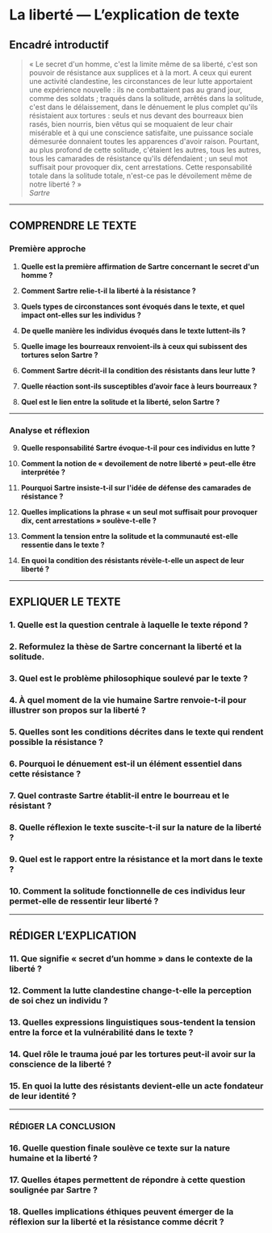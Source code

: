 # La liberté — L’explication de texte

## Encadré introductif
> « Le secret d'un homme, c'est la limite même de sa liberté, c'est son pouvoir de résistance aux supplices et à la mort. A ceux qui eurent une activité clandestine, les circonstances de leur lutte apportaient une expérience nouvelle : ils ne combattaient pas au grand jour, comme des soldats ; traqués dans la solitude, arrêtés dans la solitude, c'est dans le délaissement, dans le dénuement le plus complet qu'ils résistaient aux tortures : seuls et nus devant des bourreaux bien rasés, bien nourris, bien vêtus qui se moquaient de leur chair misérable et à qui une conscience satisfaite, une puissance sociale démesurée donnaient toutes les apparences d'avoir raison. Pourtant, au plus profond de cette solitude, c'étaient les autres, tous les autres, tous les camarades de résistance qu'ils défendaient ; un seul mot suffisait pour provoquer dix, cent arrestations. Cette responsabilité totale dans la solitude totale, n'est-ce pas le dévoilement même de notre liberté ? »  
> *Sartre*

---

## COMPRENDRE LE TEXTE

### Première approche

1. **Quelle est la première affirmation de Sartre concernant le secret d'un homme ?**

2. **Comment Sartre relie-t-il la liberté à la résistance ?**

3. **Quels types de circonstances sont évoqués dans le texte, et quel impact ont-elles sur les individus ?**

4. **De quelle manière les individus évoqués dans le texte luttent-ils ?**

5. **Quelle image les bourreaux renvoient-ils à ceux qui subissent des tortures selon Sartre ?**

6. **Comment Sartre décrit-il la condition des résistants dans leur lutte ?**

7. **Quelle réaction sont-ils susceptibles d’avoir face à leurs bourreaux ?**

8. **Quel est le lien entre la solitude et la liberté, selon Sartre ?**

---

### Analyse et réflexion

9. **Quelle responsabilité Sartre évoque-t-il pour ces individus en lutte ?**

10. **Comment la notion de « devoilement de notre liberté » peut-elle être interprétée ?**

11. **Pourquoi Sartre insiste-t-il sur l'idée de défense des camarades de résistance ?**

12. **Quelles implications la phrase « un seul mot suffisait pour provoquer dix, cent arrestations » soulève-t-elle ?**

13. **Comment la tension entre la solitude et la communauté est-elle ressentie dans le texte ?**

14. **En quoi la condition des résistants révèle-t-elle un aspect de leur liberté ?**

---

## EXPLIQUER LE TEXTE

### 1. Quelle est la question centrale à laquelle le texte répond ? 

### 2. Reformulez la thèse de Sartre concernant la liberté et la solitude.

### 3. Quel est le problème philosophique soulevé par le texte ?

### 4. À quel moment de la vie humaine Sartre renvoie-t-il pour illustrer son propos sur la liberté ?

### 5. Quelles sont les conditions décrites dans le texte qui rendent possible la résistance ?

### 6. Pourquoi le dénuement est-il un élément essentiel dans cette résistance ?

### 7. Quel contraste Sartre établit-il entre le bourreau et le résistant ?

### 8. Quelle réflexion le texte suscite-t-il sur la nature de la liberté ?

### 9. Quel est le rapport entre la résistance et la mort dans le texte ?

### 10. Comment la solitude fonctionnelle de ces individus leur permet-elle de ressentir leur liberté ?

---

## RÉDIGER L’EXPLICATION

### 11. Que signifie « secret d’un homme » dans le contexte de la liberté ?

### 12. Comment la lutte clandestine change-t-elle la perception de soi chez un individu ?

### 13. Quelles expressions linguistiques sous-tendent la tension entre la force et la vulnérabilité dans le texte ?

### 14. Quel rôle le trauma joué par les tortures peut-il avoir sur la conscience de la liberté ?

### 15. En quoi la lutte des résistants devient-elle un acte fondateur de leur identité ?

---

### RÉDIGER LA CONCLUSION

### 16. Quelle question finale soulève ce texte sur la nature humaine et la liberté ?

### 17. Quelles étapes permettent de répondre à cette question soulignée par Sartre ?

### 18. Quelles implications éthiques peuvent émerger de la réflexion sur la liberté et la résistance comme décrit ?